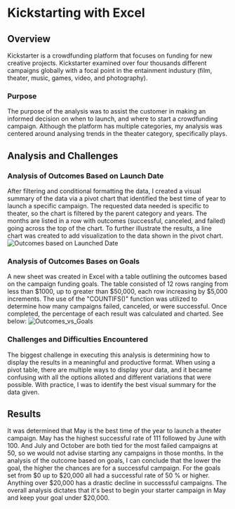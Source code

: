 # Kickstarting with Excel
## Overview ##
Kickstarter is a crowdfunding platform that focuses on funding for new creative projects. Kickstarter examined over four thousands different campaigns globally with a focal point in the entainment industury (film, theater, music, games, video, and photography).
### Purpose ###
The purpose of the analysis was to assist the customer in making an informed decision on when to launch, and where to start a crowdfunding campaign. Although the platform has multiple categories, my analysis was centered around analysing trends in the theater category, specifically plays. 
## Analysis and Challenges ##
### Analysis of Outcomes Based on Launch Date
After filtering and conditional formatting the data, I created a visual summary of the data via a pivot chart that identified the best time of year to launch a specific campaign. The requested data needed is specific to theater, so the chart is filtered by the parent category and years. The months are listed in a row with outcomes (successful, canceled, and failed) going across the top of the chart. To further illustrate the results, a line chart was created to add visualization to the data shown in the pivot chart. 
![Outcomes based on Launched Date](https://user-images.githubusercontent.com/100165760/160290799-1cc4cf0b-1881-4ae5-9004-cfc1b5970f59.png)
### Analysis of Outcomes Bases on Goals
A new sheet was created in Excel with a table outlining the outcomes based on the campaign funding goals. The table consisted of 12 rows ranging from less than $1000, up to greater than $50,000, each row increasing by $5,000 increments. The use of the "COUNTIFS()" function was utilized to determine how many campaigns failed, canceled, or were successful. Once completed, the percentage of each result was calculated and charted. See below:
![Outcomes_vs_Goals](https://user-images.githubusercontent.com/100165760/160297774-fe8dcc1b-93ac-45d8-abe3-1ad8a4a3d835.png)
### Challenges and Difficulties Encountered
The biggest challenge in executing this analysis is determining how to display the results in a meaningful and productive format. When using a pivot table, there are multiple ways to display your data, and it became confusing with all the options alloted and different variations that were possible. With practice, I was to identify the best visual summary for the data given.
## Results
It was determined that May is the best time of the year to launch a theater campaign. May has the highest successful rate of 111 followed by June with 100. And July and October are both tied for the most failed campaigns at 50, so we would not advise starting any campaigns in those months.
In the analysis of the outcome based on goals, I can conclude that the lower the goal, the higher the chances are for a successful campaign. For the goals set from $0 up to $20,000 all had a successful rate of 50 % or higher. Anything over $20,000 has a drastic decline in successsful campaigns. 
The overall analysis dictates that it's best to begin your starter campaign in May and keep your goal under $20,000.
